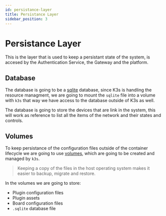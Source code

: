 ```yaml
---
id: persistance-layer
title: Persistance Layer
sidebar_position: 3
---
```


# Persistance Layer

This is the layer that is used to keep a persistant state of the system, is accesed by the Authentication Service, the Gateway and the platform.

## Database

The database is going to be a [sqlite](https://www.sqlite.org) database, since K3s is handling the resource managment, we are going to mount the `sqlite` file into a volume with `k3s` that way we have access to the database outside of K3s as well.

The database is going to store the devices that are link in the system, this will work as reference to list all the items of the network and their states and controls.

## Volumes
To keep persistance of the configuration files outside of the container lifecycle we are going to use [volumes](https://rancher.com/docs/k3s/latest/en/storage/#pvc-yaml), which are going to be created and managed by `k3s`.

> Keeping a copy of the files in the host operating system makes it easier to backup, migrate and restore.

In the volumes we are going to store:
- Plugin configuration files
- Plugin assets
- Board configuration files
- `.sqlite` database file


